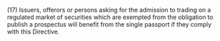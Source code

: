 (17) Issuers, offerors or persons asking for the admission to trading on a regulated market of securities which are exempted from the obligation to publish a prospectus will benefit from the single passport if they comply with this Directive.